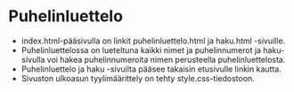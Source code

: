 # Puhelinluettelo

- index.html-pääsivulla on linkit puhelinluettelo.html ja haku.html -sivuille.
- Puhelinluettelossa on lueteltuna kaikki nimet ja puhelinnumerot ja haku-sivulla voi hakea puhelinnumeroita nimen perusteella puhelinluettelosta.
- Puhelinluettelo ja haku -sivuilta pääsee takaisin etusivulle linkin kautta.
- Sivuston ulkoasun tyylimäärittely on tehty style.css-tiedostoon.
